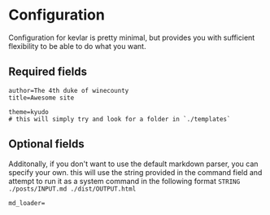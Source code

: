 # Configuration

Configuration for kevlar is pretty minimal, but provides you with sufficient flexibility to be able to do what you want.

## Required fields

```
author=The 4th duke of winecounty
title=Awesome site

theme=kyudo
# this will simply try and look for a folder in `./templates`
```

## Optional fields

Additonally, if you don't want to use the default markdown parser, you can specify your own. this will use the string provided in the command field and attempt to run it as a system command in the following format `STRING ./posts/INPUT.md ./dist/OUTPUT.html`

```
md_loader=
```
